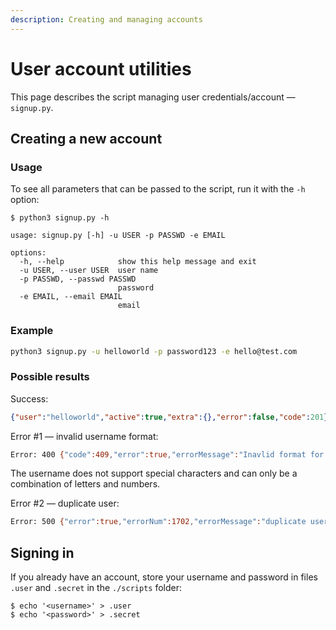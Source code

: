 ```yaml
---
description: Creating and managing accounts
---
```


# User account utilities

This page describes the script managing user credentials/account — `signup.py`.

## Creating a new account
### Usage

To see all parameters that can be passed to the script, run it with the `-h` option:

```console
$ python3 signup.py -h

usage: signup.py [-h] -u USER -p PASSWD -e EMAIL

options:
  -h, --help            show this help message and exit
  -u USER, --user USER  user name
  -p PASSWD, --passwd PASSWD
                        password
  -e EMAIL, --email EMAIL
                        email
```

### Example

```bash
python3 signup.py -u helloworld -p password123 -e hello@test.com
```

### Possible results

Success:

```json
{"user":"helloworld","active":true,"extra":{},"error":false,"code":201}
```

Error #1 — invalid username format:

```bash
Error: 400 {"code":409,"error":true,"errorMessage":"Inavlid format for username"}
```

The username does not support special characters and can only be a combination of letters
and numbers.

Error #2 — duplicate user:

```bash
Error: 500 {"error":true,"errorNum":1702,"errorMessage":"duplicate user","code":500}
```

## Signing in

If you already have an account, store your username and password in files `.user` and `.secret`
in the `./scripts` folder:

```console
$ echo '<username>' > .user
$ echo '<password>' > .secret
```
